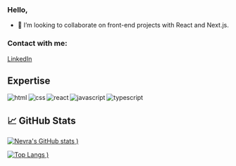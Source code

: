 ### Hello,

- 🌱 I’m looking to collaborate on front-end projects with React and Next.js.

### Contact with me:

[LinkedIn](https://www.linkedin.com/in/nevrakaya/)

## Expertise

<img align="left" alt="html" src="https://img.shields.io/badge/HTML5-E34F26?style=for-the-badge&logo=html5&logoColor=white" />

<img align="left" alt="css" src="https://img.shields.io/badge/CSS3-1572B6?style=for-the-badge&logo=css3&logoColor=white" />

<img align="left" alt="react" src="https://img.shields.io/badge/react%20-%2320232a.svg?&style=for-the-badge&logo=react&logoColor=%2361DAFB" />

<img align="left" alt="javascript" src='https://img.shields.io/badge/JavaScript-323330?style=for-the-badge&logo=javascript&logoColor=F7DF1E'
/>

<img align="left" alt="typescript" src="https://img.shields.io/badge/TypeScript-007ACC?style=for-the-badge&logo=typescript&logoColor=white" />

<br>

## &#x1f4c8; GitHub Stats

[![Nevra's GitHub stats](https://github-readme-stats.vercel.app/api?username=nevraka&show_icons=true&line_height=24&hide_border=true&theme=outrun)
)](https://github.com/nevraka/github-readme-stats)

[![Top Langs](https://github-readme-stats.vercel.app/api/top-langs/?username=nevraka&theme=outrun&hide=shell&hide_title=true&layout=compact&hide_border=true)
)](https://github.com/nevraka/github-readme-stats)
